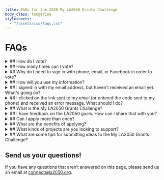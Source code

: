 ```yaml
---
title: FAQs for the 2020 My LA2050 Grants Challenge
body_class: tangerine
stylesheets:
  - "/assets/css/faqs.css"
---
```


<h1>
  FAQs
</h1>


<details class="faq" markdown="1">

<summary markdown="1">
## How do I vote?
</summary>

Visit [challenge.la2050.org](https://challenge.la2050.org) to start the voting process.


<!--
If you need additonal assistance, check out this [step-by-step guide](https://www.dropbox.com/s/tk93k2bk1rmqz17/Step-By-Step%20Voting%20Guide%20for%20the%202018%20My%20LA2050%20Activation%20Challenge%20%281%29.pdf?dl=0) on how to vote. 
-->


</details>



<details class="faq" markdown="1">

<summary markdown="1">
## How many times can I vote?
</summary>

You can only vote once per goal category, for a total of 5 votes. It is not required that you use all 5 of your votes, but we encourage you to do so! If you'd like to read up on entries you’re less familiar with before you vote, we have all of the [submissions](/entries/) posted and available.

</details>



<details class="faq" markdown="1">

<summary markdown="1">
## Why do I need to sign in with phone, email, or Facebook in order to vote?
</summary>

The short answer: we want to make sure you’re not a bot. We’re asking for this information for authentication purposes and to ensure that we are not receiving multiple voting forms from one individual.

</details>



<details class="faq" markdown="1">

<summary markdown="1">
## How will you use my information?
</summary>

We definitely won’t spam you. We will only contact you if you opt-in to our LA2050 newsletter (which you should for great jobs, events, news, and LA love in general!) We will not distribute your information or sell it to a third party, promise.

</details>



<details class="faq" markdown="1">

<summary markdown="1">
## I signed in with my email address, but haven't received an email yet. What's going on?
</summary>

If you entered your email address correctly, but don’t see a confirmation message, please check your spam folder. If you still don’t see it after several minutes, either contact us at [connect@la2050.org](mailto:connect@la2050.org) or try using another method to confirm your votes (e.g., phone or email).

</details>



<details class="faq" markdown="1">

<summary markdown="1">
## I clicked on the link sent to my email (or entered the code sent to my phone) and received an error message. What should I do?
</summary>

You may have encountered this error message because you switched devices. It’s important that you complete the voting process on the same device that you started it on. Go back to your original device, and try again! 

It’s also possible that the link or code has expired. If this is the case, you should be able to resend the code or email in order to confirm your votes. 

</details>


<details class="faq" markdown="1">

<summary markdown="1">
## What is the My LA2050 Grants Challenge?
</summary>

The My LA2050 Grants Challenge is an open call for ideas to make Los Angeles the best place to learn, create, play, connect, and live. A total of $1M will be awarded among 25 organizations—five per goal category—to implement their proposals. <mark>Each organization will receive a total of $100,000 over one year to support its efforts.</mark>

LA2050 will commit to a one-year partnership with the winners—leveraging its resources, assets, and networks to help the projects succeed. Together, the winning organizations, LA2050, and Angelenos will make progress for the region that will change the course of our future.

</details>



<details class="faq" markdown="1">

<summary markdown="1">
## I have feedback on the LA2050 goals. How can I share that with you?
</summary>

We want your feedback! Email us at [connect@la2050.org](mailto:connect@la2050.org) with your feedback.

We want Angelenos to see themselves as part of the solutions we need to improve our region. And we want to tap into the expertise of the organizations, agencies, and companies who have great ideas about how to boost engagement on local issues.

</details>



<details class="faq" markdown="1">

<summary markdown="1">
## Can I apply more than once?
</summary>

There can be multiple entries from the same organization, as long as the submissions are unique and in goal different categories. However, we would recommend consolidating your resources, collaborators, and supporters to submit one awesome proposal!

</details>



<details class="faq" markdown="1">

<summary markdown="1">
## What are the benefits of applying?
</summary>

Beyond the potential to receive a grant for your work, we believe that applying to the challenge will provide additional benefits including:

* The opportunity to participate in a first-of-its-kind regional effort
* Increased awareness and exposure via our public platform
* Increased understanding of LA’s social impact landscape
* The opportunity to cultivate and build new relationships with peers
* The chance to build a coalition of committed Angelenos and organizations to support important work in LA
* The opportunity to learn how to tell a compelling story about your organization’s impact
* Inspiring the creation of videos, photos, tweets, and pithy messaging to promote your proposal
* Visibility in front of other foundations and potential alternative funding sources. Past challenges have resulted in +$2.25M in grants from outside funders using the LA2050 platform for their grantmaking
* 'Volunteer' and 'donate' buttons on each submission page to drive resources to your organization

</details>



<details class="faq" markdown="1">

<summary markdown="1">
## What kinds of projects are you looking to support?
</summary>

We’re open! But here are some ideas about what we’re looking for:

* Bold efforts that will produce measurable wins for the LA region
* A spirit of collaboration and desire to unify and amplify collective efforts
* Clear focus on inclusion, diversity of voices, and equity
* Efforts that not only produce positive results, but are also focused on increasing local engagement and civic participation
* A desire to test new strategies

For inspiration, you can check out submissions from previous winners at the [My LA2050 Ideas Archive](https://archive.la2050.org/search/?keywords=winner).

</details>



<details class="faq" markdown="1">

<summary markdown="1">
## What are some tips for submitting ideas to the My LA2050 Grants Challenge?
</summary>

Collaborate. We are eager to see folks working together to improve Los Angeles.

Think about impact. Be imaginative and audacious. We want to hear your most ambitious ideas – but we also want to know that your project is feasible, implementable, and that it could impact the [LA2050 goals and metrics](/about/#goals).

Share how your proposal will impact the LA2050 goal you are focusing on. For example, if you’ve chosen the ‘Learn’ category, you might describe how your proposal will improve graduation rates; if you’ve chosen the ‘Connect’ category, you might explain how your proposal will increase voting rates or volunteerism.

Be sure to explain why you think the strategy and methods are the best course of action for impacting the goal and metrics.

Please include an image that represents your idea or organization. You’ll get the best results if you send us the highest resolution image you have. We recommend avoiding a lot of text or logos in your images, as we may have to crop them to fit our site. Images should be in JPEG, or PNG format.

Videos can also help quickly articulate your project or your organization’s mission. To include a video, first upload the video to a place like [YouTube](https://www.youtube.com/) or [Vimeo](https://vimeo.com/), and then include the URL for the video with your application.

Applicants should not expect to be able to revise their applications after the submission date.

Your application goes through a moderation process, and will show up on the site if it is approved. If we have questions about your application, we will be in touch.

Read [the application and scorecard](https://drive.google.com/drive/folders/13kEX-1p_OgnW8AdHK0Ie6SxCPAHe2Ci0?usp=sharing) to get a more precise idea of what we want to see. 

Check out the [LA2050 Goals](/about/#goals), the [LA2050 Report](https://la2050.s3-us-west-1.amazonaws.com/reports/1/pdfs/vision_for_a_successful_los_angeles.pdf), and our most recent Submissions Report for additional information.

</details>


## Send us your questions!

If you have any questions that aren’t answered on this page, please send us an email at [connect@la2050.org](mailto:connect@la2050.org).


